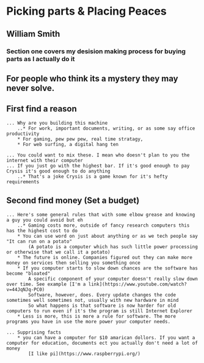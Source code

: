 # Picking parts & Placing Peaces
## William Smith
### Section one covers my desision making process for buying parts as I actually do it
For people who think its a mystery they may never solve.
---

First find a reason
---
	... Why are you building this machine
		..* For work, important documents, writing, or as some say office productivity
		* For gaming, pew pew pew, real time stratagy, 
		* For web surfing, a digital hang ten

	... You could want to mix these. I mean who doesn't plan to you the internet with their computer
	... If you just go with the highest bar. If it's good enough to pay Crysis it's good enough to do anything
		..* That's a joke Crysis is a game known for it's hefty requirements

Second find money (Set a budget)
---
	... Here's some general rules that with some elbow grease and knowing a guy you could avoid but eh
		..* Gaming costs more, outside of fancy research computers this has the highest cost to do
		* You can use word on just about anything or as we tech people say "It can run on a potato"
			(A potato is a computer which has such little power processing or otherwise that we call it a potato)
		* The future is online. Companies figured out they can make more money on services then selling you something once
		* If you computer starts to slow down chances are the software has become "bloated"
			A specific component of your computer doesn't really slow down over time. See example [I'm a link](https://www.youtube.com/watch?v=44JqNJq-PC0)
			Software, however, does. Every update changes the code sometimes well sometimes not, usually with new hardware in mind
			So what happens is that software is now harder for old computers to run even if it's the program is still Internet Explorer
		* Less is more, this is more a rule for software. The more programs you have in use the more power your computer needs.

	... Supprising facts
		* you can have a computer for $10 amarican dollors. If you want a computer for education, documents ect you actually don't need a lot of money
			[I like pi](https://www.raspberrypi.org/)
